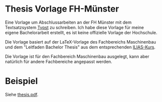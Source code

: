 # Thesis Vorlage FH-Münster

Eine Vorlage um Abschlussarbeiten an der FH Münster mit dem Textsatzsystem [Typst](https://typst.app/) zu schreiben. Ich habe diese Vorlage für meine eigene Bachelorarbeit erstellt, es ist keine offizielle Vorlage der Hochschule.

Die Vorlage basiert auf der LaTeX-Vorlage des Fachbereichs Maschinenbau und dem "Leitfaden Bachelor Thesis" aus dem entsprechenden [ILIAS-Kurs](https://ilias.fh-muenster.de/ilias/goto_Bibliothek_crs_1230324.html).

Die Vorlage ist für den Fachbereich Maschinenbau ausgelegt, kann aber natürlich für andere Fachbereiche angepasst werden.

# Beispiel

Siehe [thesis.pdf](thesis.pdf).
